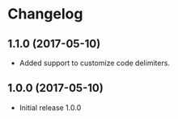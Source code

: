 Changelog
=========

1.1.0 (2017-05-10)
------------------
* Added support to customize code delimiters.

1.0.0 (2017-05-10)
------------------
* Initial release 1.0.0
